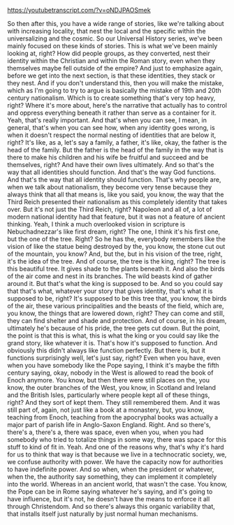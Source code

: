 https://youtubetranscript.com/?v=oNDJPAOSmek

 So then after this, you have a wide range of stories, like we're talking about with increasing locality, that nest the local and the specific within the universalizing and the cosmic. So our Universal History series, we've been mainly focused on these kinds of stories. This is what we've been mainly looking at, right? How did people groups, as they converted, nest their identity within the Christian and within the Roman story, even when they themselves maybe fell outside of the empire? And just to emphasize again, before we get into the next section, is that these identities, they stack or they nest. And if you don't understand this, then you will make the mistake, which as I'm going to try to argue is basically the mistake of 19th and 20th century nationalism. Which is to create something that's very top heavy, right? Where it's more about, here's the narrative that actually has to control and oppress everything beneath it rather than serve as a container for it. Yeah, that's really important. And that's when you can see, I mean, in general, that's when you can see how, when any identity goes wrong, is when it doesn't respect the normal nesting of identities that are below it, right? It's like, as a, let's say a family, a father, it's like, okay, the father is the head of the family. But the father is the head of the family in the way that is there to make his children and his wife be fruitful and succeed and be themselves, right? And have their own lives ultimately. And so that's the way that all identities should function. And that's the way God functions. And that's the way that all identity should function. That's why people are, when we talk about nationalism, they become very tense because they always think that all that means is, like you said, you know, the way that the Third Reich presented their nationalism as this completely identity that takes over. But it's not just the Third Reich, right? Napoleon and all of, a lot of modern national identity had that feature, but it was not a feature of ancient thinking. Yeah, I think a much overlooked vision in scripture is Nebuchadnezzar's like first dream, right? The one, I think it's his first one, but the one of the tree. Right? So he has the, everybody remembers like the vision of like the statue being destroyed by the, you know, the stone cut out of the mountain, you know? And, but the, but in his vision of the tree, right, it's the idea of the tree. And of course, the tree is the king, right? The tree is this beautiful tree. It gives shade to the plants beneath it. And also the birds of the air come and nest in its branches. The wild beasts kind of gather around it. But that's what the king is supposed to be. And so you could say that that's what, whatever your story that gives identity, that's what it is supposed to be, right? It's supposed to be this tree that, you know, the birds of the air, these various principalities and the beasts of the field, which are, you know, the things that are lowered down, right? They can come and still, they can find shelter and shade and protection. And of course, in his dream, ultimately he's because of his pride, the tree gets cut down. But the point, the point is that this is what, this is what the king or you could say like the grand story, like whatever it is. That's how it's supposed to function. And obviously this didn't always like function perfectly. But there is, but it functions surprisingly well, let's just say, right? Even when you have, even when you have somebody like the Pope saying, I think it's maybe the fifth century saying, okay, nobody in the West is allowed to read the book of Enoch anymore. You know, but then there were still places on the, you know, the outer branches of the West, you know, in Scotland and Ireland and the British Isles, particularly where people kept all of these things, right? And they sort of kept them. They still remembered them. And it was still part of, again, not just like a book at a monastery, but, you know, teaching from Enoch, teaching from the apocryphal books was actually a major part of parish life in Anglo-Saxon England. Right. And so there's, there's a, there's a, there was space, even when you, when you had somebody who tried to totalize things in some way, there was space for this stuff to kind of fit in. Yeah. And one of the reasons why, that's why it's hard for us to think that way is that because we live in a technocratic society, we, we confuse authority with power. We have the capacity now for authorities to have indefinite power. And so when, when the president or whatever, when the, the authority say something, they can implement it completely into the world. Whereas in an ancient world, that wasn't the case. You know, the Pope can be in Rome saying whatever he's saying, and it's going to have influence, but it's not, he doesn't have the means to enforce it all through Christendom. And so there's always this organic variability that, that installs itself just naturally by just normal human mechanisms.